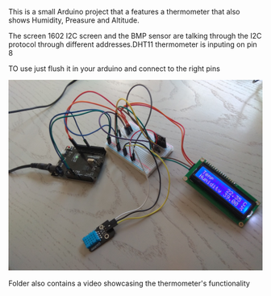 This is a small Arduino project that a features a thermometer that also shows Humidity, Preasure and Altitude.

The screen 1602 I2C screen and the BMP sensor are talking through the I2C protocol through different addresses.DHT11
thermometer is inputing on pin 8

TO use just flush it in your arduino and connect to the right pins

![system_pic](images_and_vid/system_pic.jpg)

Folder also contains a video showcasing the thermometer's functionality
